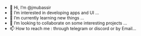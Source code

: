 - 👋 Hi, I’m @jmubassir
- 👀 I’m interested in developing apps and UI ...
- 🌱 I’m currently learning new things ...
- 💞️ I’m looking to collaborate on some interesting projects ...
- 📫 How to reach me : through telegram or discord or by Email...

<!---
jmubassir/jmubassir is a ✨ special ✨ repository because its `README.md` (this file) appears on your GitHub profile.
You can click the Preview link to take a look at your changes.
--->
